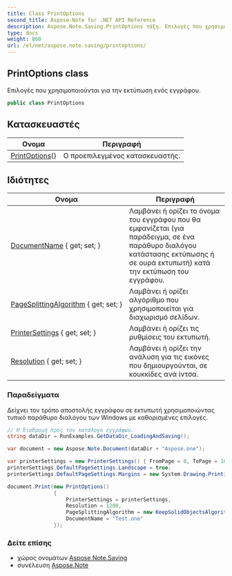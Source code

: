 ```yaml
---
title: Class PrintOptions
second_title: Aspose.Note for .NET API Reference
description: Aspose.Note.Saving.PrintOptions τάξη. Επιλογές που χρησιμοποιούνται για την εκτύπωση ενός εγγράφου.
type: docs
weight: 860
url: /el/net/aspose.note.saving/printoptions/
---
```

## PrintOptions class

Επιλογές που χρησιμοποιούνται για την εκτύπωση ενός εγγράφου.

```csharp
public class PrintOptions
```

## Κατασκευαστές

| Ονομα | Περιγραφή |
| --- | --- |
| [PrintOptions](printoptions/)() | Ο προεπιλεγμένος κατασκευαστής. |

## Ιδιότητες

| Ονομα | Περιγραφή |
| --- | --- |
| [DocumentName](../../aspose.note.saving/printoptions/documentname/) { get; set; } | Λαμβάνει ή ορίζει το όνομα του εγγράφου που θα εμφανίζεται (για παράδειγμα, σε ένα παράθυρο διαλόγου κατάστασης εκτύπωσης ή σε ουρά εκτυπωτή) κατά την εκτύπωση του εγγράφου. |
| [PageSplittingAlgorithm](../../aspose.note.saving/printoptions/pagesplittingalgorithm/) { get; set; } | Λαμβάνει ή ορίζει αλγόριθμο που χρησιμοποιείται για διαχωρισμό σελίδων. |
| [PrinterSettings](../../aspose.note.saving/printoptions/printersettings/) { get; set; } | Λαμβάνει ή ορίζει τις ρυθμίσεις του εκτυπωτή. |
| [Resolution](../../aspose.note.saving/printoptions/resolution/) { get; set; } | Λαμβάνει ή ορίζει την ανάλυση για τις εικόνες που δημιουργούνται, σε κουκκίδες ανά ίντσα. |

### Παραδείγματα

Δείχνει τον τρόπο αποστολής εγγράφου σε εκτυπωτή χρησιμοποιώντας τυπικό παράθυρο διαλόγου των Windows με καθορισμένες επιλογές.

```csharp
// Η διαδρομή προς τον κατάλογο εγγράφων.
string dataDir = RunExamples.GetDataDir_LoadingAndSaving();

var document = new Aspose.Note.Document(dataDir + "Aspose.one");

var printerSettings = new PrinterSettings() { FromPage = 0, ToPage = 10 };
printerSettings.DefaultPageSettings.Landscape = true;
printerSettings.DefaultPageSettings.Margins = new System.Drawing.Printing.Margins(50, 50, 150, 50);

document.Print(new PrintOptions()
               {
                   PrinterSettings = printerSettings,
                   Resolution = 1200,
                   PageSplittingAlgorithm = new KeepSolidObjectsAlgorithm(),
                   DocumentName = "Test.one"
               });
```

### Δείτε επίσης

* χώρος ονομάτων [Aspose.Note.Saving](../../aspose.note.saving/)
* συνέλευση [Aspose.Note](../../)


